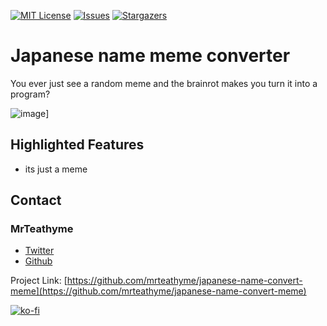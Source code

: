 [![MIT License][license-shield]][license-url]
[![Issues][issues-shield]][issues-url]
[![Stargazers][stars-shield]][stars-url]

# Japanese name meme converter
You ever just see a random meme and the brainrot makes you turn it into a program?

![image](https://pbs.twimg.com/media/FnUAwBbaAAADLxh?format=jpg&name=900x900)]

## Highlighted Features
- its just a meme

## Contact

### MrTeathyme
- [Twitter](https://twitter.com/mrteathyme) 
- [Github](https://github.com/mrteathyme)

Project Link: [https://github.com/mrteathyme/japanese-name-convert-meme](https://github.com/mrteathyme/japanese-name-convert-meme)

[![ko-fi](https://ko-fi.com/img/githubbutton_sm.svg)](https://ko-fi.com/U7U244I2A)


<!-- MARKDOWN LINKS & IMAGES -->
<!-- https://www.markdownguide.org/basic-syntax/#reference-style-links -->
[contributors-shield]: https://img.shields.io/github/contributors/mrteathyme/japanese-name-convert-meme.svg?style=for-the-badge
[contributors-url]: https://github.com/mrteathyme/japanese-name-convert-meme/graphs/contributors
[forks-shield]: https://img.shields.io/github/forks/mrteathyme/japanese-name-convert-meme.svg?style=for-the-badge
[forks-url]: https://github.com/mrteathyme/japanese-name-convert-meme/network/members
[stars-shield]: https://img.shields.io/github/stars/mrteathyme/japanese-name-convert-meme.svg?style=for-the-badge
[stars-url]: https://github.com/mrteathyme/japanese-name-convert-meme/stargazers
[issues-shield]: https://img.shields.io/github/issues/mrteathyme/japanese-name-convert-meme.svg?style=for-the-badge
[issues-url]: https://github.com/mrteathyme/japanese-name-convert-meme/issues
[license-shield]: https://img.shields.io/github/license/mrteathyme/japanese-name-convert-meme.svg?style=for-the-badge
[license-url]: https://github.com/mrteathyme/japanese-name-convert-meme/blob/master/LICENSE.txt
